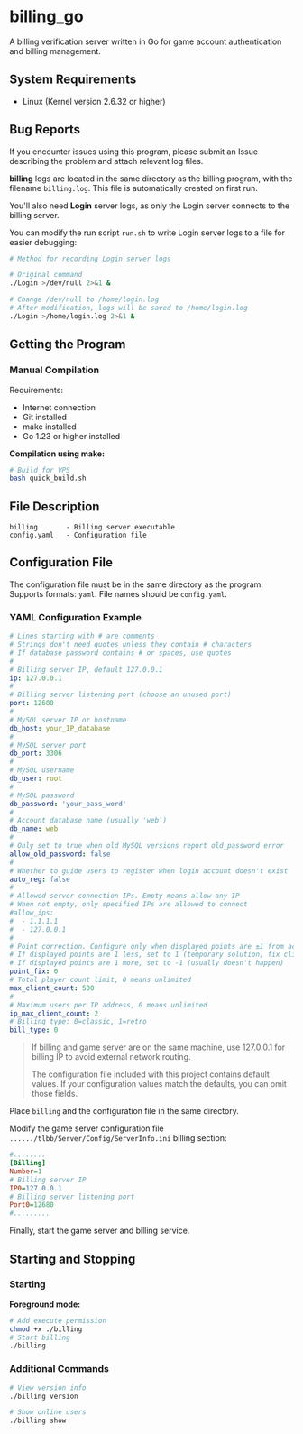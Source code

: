 # billing_go

A billing verification server written in Go for game account authentication and billing management.

## System Requirements

- Linux (Kernel version 2.6.32 or higher)

## Bug Reports

If you encounter issues using this program, please submit an Issue describing the problem and attach relevant log files.

**billing** logs are located in the same directory as the billing program, with the filename `billing.log`. This file is automatically created on first run.

You'll also need **Login** server logs, as only the Login server connects to the billing server.

You can modify the run script `run.sh` to write Login server logs to a file for easier debugging:

```sh
# Method for recording Login server logs

# Original command
./Login >/dev/null 2>&1 &

# Change /dev/null to /home/login.log
# After modification, logs will be saved to /home/login.log
./Login >/home/login.log 2>&1 &
```

## Getting the Program

### Manual Compilation

Requirements:
- Internet connection
- Git installed
- make installed
- Go 1.23 or higher installed

**Compilation using make:**

```bash
# Build for VPS
bash quick_build.sh
```

## File Description

```
billing       - Billing server executable
config.yaml   - Configuration file
```

## Configuration File

The configuration file must be in the same directory as the program. Supports formats: `yaml`. File names should be `config.yaml`.

### YAML Configuration Example

```yaml
# Lines starting with # are comments
# Strings don't need quotes unless they contain # characters
# If database password contains # or spaces, use quotes
#
# Billing server IP, default 127.0.0.1
ip: 127.0.0.1
#
# Billing server listening port (choose an unused port)
port: 12680
#
# MySQL server IP or hostname
db_host: your_IP_database
#
# MySQL server port
db_port: 3306
#
# MySQL username
db_user: root
#
# MySQL password
db_password: 'your_pass_word'
#
# Account database name (usually 'web')
db_name: web
#
# Only set to true when old MySQL versions report old_password error
allow_old_password: false
#
# Whether to guide users to register when login account doesn't exist
auto_reg: false
#
# Allowed server connection IPs. Empty means allow any IP
# When not empty, only specified IPs are allowed to connect
#allow_ips:
#  - 1.1.1.1
#  - 127.0.0.1
#
# Point correction. Configure only when displayed points are ±1 from actual
# If displayed points are 1 less, set to 1 (temporary solution, fix client script instead)
# If displayed points are 1 more, set to -1 (usually doesn't happen)
point_fix: 0
# Total player count limit, 0 means unlimited
max_client_count: 500
#
# Maximum users per IP address, 0 means unlimited
ip_max_client_count: 2
# Billing type: 0=classic, 1=retro
bill_type: 0
```

> If billing and game server are on the same machine, use 127.0.0.1 for billing IP to avoid external network routing.
>
> The configuration file included with this project contains default values. If your configuration values match the defaults, you can omit those fields.

Place `billing` and the configuration file in the same directory.

Modify the game server configuration file `....../tlbb/Server/Config/ServerInfo.ini` billing section:

```ini
#........
[Billing]
Number=1
# Billing server IP
IP0=127.0.0.1
# Billing server listening port
Port0=12680
#.........
```

Finally, start the game server and billing service.

## Starting and Stopping

### Starting

**Foreground mode:**

```bash
# Add execute permission
chmod +x ./billing
# Start billing
./billing
```

### Additional Commands
```bash
# View version info
./billing version

# Show online users
./billing show
```
